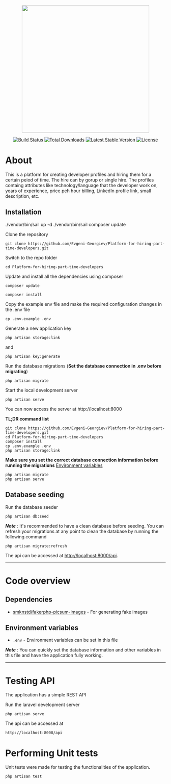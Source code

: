 <p align="center"><a href="https://laravel.com" target="_blank"><img src="https://raw.githubusercontent.com/laravel/art/master/logo-lockup/5%20SVG/2%20CMYK/1%20Full%20Color/laravel-logolockup-cmyk-red.svg" width="400"></a></p>

<p align="center">
<a href="https://travis-ci.org/laravel/framework"><img src="https://travis-ci.org/laravel/framework.svg" alt="Build Status"></a>
<a href="https://packagist.org/packages/laravel/framework"><img src="https://img.shields.io/packagist/dt/laravel/framework" alt="Total Downloads"></a>
<a href="https://packagist.org/packages/laravel/framework"><img src="https://img.shields.io/packagist/v/laravel/framework" alt="Latest Stable Version"></a>
<a href="https://packagist.org/packages/laravel/framework"><img src="https://img.shields.io/packagist/l/laravel/framework" alt="License"></a>
</p>

# About

This is a platform for creating developer profiles and hiring them for a certain peiod of time. The hire can by gorup or single hire. The profiles containg attributes like technology/language that the developer work on, years of experience, price peh hour billing, LinkedIn profile link, small description, etc.

## Installation

./vendor/bin/sail up -d
./vendor/bin/sail composer update


Clone the repository

    git clone https://github.com/Evgeni-Georgiev/Platform-for-hiring-part-time-developers.git

Switch to the repo folder

    cd Platform-for-hiring-part-time-developers

Update and install all the dependencies using composer

    composer update

    composer install

Copy the example env file and make the required configuration changes in the .env file

    cp .env.example .env

Generate a new application key

    php artisan storage:link

and

    php artisan key:generate

Run the database migrations (**Set the database connection in .env before migrating**)

    php artisan migrate

Start the local development server

    php artisan serve

You can now access the server at http://localhost:8000

**TL;DR command list**

    git clone https://github.com/Evgeni-Georgiev/Platform-for-hiring-part-time-developers.git
    cd Platform-for-hiring-part-time-developers
    composer install
    cp .env.example .env
    php artisan storage:link

**Make sure you set the correct database connection information before running the migrations** [Environment variables](#environment-variables)

    php artisan migrate
    php artisan serve

## Database seeding

Run the database seeder

    php artisan db:seed

**_Note_** : It's recommended to have a clean database before seeding. You can refresh your migrations at any point to clean the database by running the following command

    php artisan migrate:refresh

The api can be accessed at [http://localhost:8000/api](http://localhost:8000/api).

---

# Code overview

## Dependencies

-   [smknstd/fakerphp-picsum-images](https://packagist.org/packages/smknstd/fakerphp-picsum-images) - For generating fake images

## Environment variables

-   `.env` - Environment variables can be set in this file

**_Note_** : You can quickly set the database information and other variables in this file and have the application fully working.

---

# Testing API

The application has a simple REST API

Run the laravel development server

    php artisan serve

The api can be accessed at

    http://localhost:8000/api

# Performing Unit tests

Unit tests were made for testing the functionalities of the application.

    php artisan test
